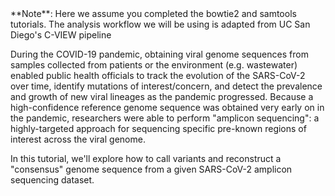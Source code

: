 <script>
import Link from "components/Link.svelte";
import Alert from "components/Alert.svelte";
</script>

<Alert>
	**Note**: Here we assume you completed the <Link href="/tutorials?id=bowtie2-intro">bowtie2</Link> and <Link href="/tutorials?id=samtools-intro">samtools</Link> tutorials. The analysis workflow we will be using is adapted from <Link href="https://github.com/ucsd-ccbb/C-VIEW">UC San Diego's C-VIEW pipeline</Link>
</Alert>

During the COVID-19 pandemic, obtaining viral genome sequences from samples collected from patients or the environment (e.g. wastewater) enabled public health officials to track the evolution of the SARS-CoV-2 over time, identify mutations of interest/concern, and detect the prevalence and growth of new viral lineages as the pandemic progressed. Because a high-confidence reference genome sequence was obtained very early on in the pandemic, researchers were able to perform "amplicon sequencing": a highly-targeted approach for sequencing specific pre-known regions of interest across the viral genome.

In this tutorial, we'll explore how to call variants and reconstruct a "consensus" genome sequence from a given SARS-CoV-2 amplicon sequencing dataset.
